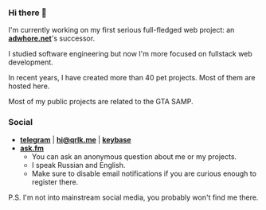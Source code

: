 ### Hi there 👋

I'm currently working on my first serious full-fledged web project: an **[adwhore.net](https://github.com/qrlk/adwhore.net)**'s successor.

I studied software engineering but now I'm more focused on fullstack web development.

In recent years, I have created more than 40 pet projects. Most of them are hosted here.

Most of my public projects are related to the GTA SAMP.

### Social
- **[telegram](https://t.me/qrluke)** | **hi@qrlk.me** | **[keybase](https://keybase.io/qrlk)**
- **[ask.fm](https://ask.fm/qrluke)**
  - You can ask an anonymous question about me or my projects.
  - I speak Russian and English.
  - Make sure to disable email notifications if you are curious enough to register there.

P.S. I'm not into mainstream social media, you probably won't find me there.
